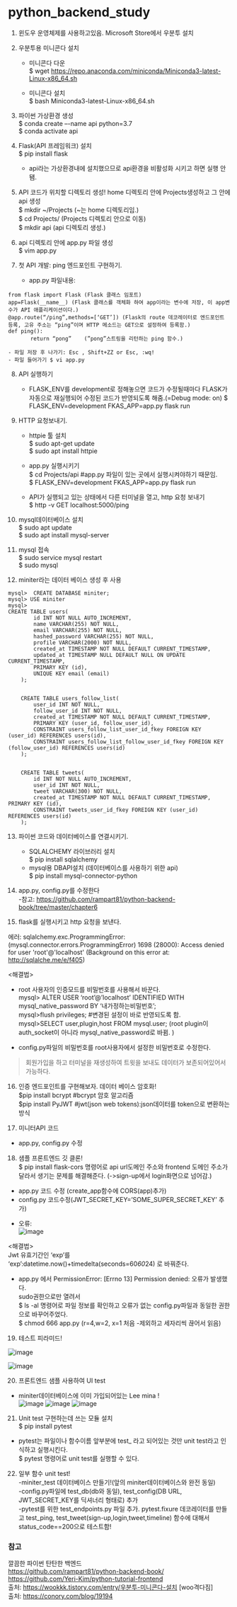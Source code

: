 # python_backend_study

1. 윈도우 운영체제를 사용하고있음. Microsoft Store에서 우분투 설치 
2.	우분투용 미니콘다 설치  
      - 미니콘다 다운  
      $ wget https://repo.anaconda.com/miniconda/Miniconda3-latest-Linux-x86_64.sh  
   
      - 미니콘다 설치  
      $ bash Miniconda3-latest-Linux-x86_64.sh  

3.	파이썬 가상환경 생성  
$ conda create –-name api python=3.7  
$ conda activate api  

4.	Flask(API 프레임워크) 설치  
$ pip install flask    
     - api라는 가상환경내에 설치했으므로 api환경을 비활성화 시키고 하면 실행 안됌.  
 
5.	API 코드가 위치할 디렉토리 생성! home 디렉토리 안에 Projects생성하고 그 안에 api 생성  
$ mkdir ~/Projects (~는 home 디렉토리임.)  
$ cd Projects/ (Projects 디렉토리 안으로 이동)  
$ mkdir api (api 디렉토리 생성.)  

6.	api 디렉토리 안에 app.py 파일 생성  
$ vim app.py  

7.	첫 API 개발: ping 엔드포인트 구현하기.  

    - app.py 파일내용:    
``` 
from flask import Flask (Flask 클래스 임포트)  
app=Flask(__name__) (Flask 클래스를 객체화 하여 app이라는 변수에 저장, 이 app변수가 API 애플리케이션이다.)  
@app.route(“/ping”,methods=[‘GET’]) (Flask의 route 데코레이터로 엔드포인트 등록, 고유 주소는 “ping”이며 HTTP 메소드는 GET으로 설정하여 등록함.)  
def ping():
	   return “pong”	(”pong”스트링을 리턴하는 ping 함수.)  
```  

    - 파일 저장 후 나가기: Esc , Shift+ZZ or Esc, :wq!   
    - 파일 들어가기 $ vi app.py  

8.	API 실행하기  
    - FLASK_ENV를 development로 정해놓으면 코드가 수정될때마다 FLASK가 자동으로 재실행되어 수정된 코드가 반영되도록 해줌.(=Debug mode: on)
$ FLASK_ENV=development FKAS_APP=app.py flask run  

9.	HTTP 요청보내기.  
    - httpie 툴 설치  
$ sudo apt-get update  
$ sudo apt install httpie  

    - app.py 실행시키기  
$ cd Projects/api #app.py 파일이 있는 곳에서 실행시켜야하기 때문임.  
$ FLASK_ENV=development FKAS_APP=app.py flask run  
 
	
    - API가 실행되고 있는 상태에서 다른 터미널을 열고, http 요청 보내기  
$ http -v GET localhost:5000/ping  

10.	mysql데이터베이스 설치  
$ sudo apt update  
$ sudo apt install mysql-server  

11.	mysql 접속  
$ sudo service mysql restart  
$ sudo mysql  

12.	miniter라는 데이터 베이스 생성 후 사용  
```
mysql> 	CREATE DATABASE miniter;
mysql> USE miniter
mysql> 
CREATE TABLE users(
	    id INT NOT NULL AUTO_INCREMENT,
	    name VARCHAR(255) NOT NULL,
	    email VARCHAR(255) NOT NULL,
	    hashed_password VARCHAR(255) NOT NULL,
	    profile VARCHAR(2000) NOT NULL,
	    created_at TIMESTAMP NOT NULL DEFAULT CURRENT_TIMESTAMP, 
	    updated_at TIMESTAMP NULL DEFAULT NULL ON UPDATE CURRENT_TIMESTAMP, 
	    PRIMARY KEY (id), 
	    UNIQUE KEY email (email)
	);
	

	CREATE TABLE users_follow_list(
	    user_id INT NOT NULL,
	    follow_user_id INT NOT NULL,
	    created_at TIMESTAMP NOT NULL DEFAULT CURRENT_TIMESTAMP, 
	    PRIMARY KEY (user_id, follow_user_id),
	    CONSTRAINT users_follow_list_user_id_fkey FOREIGN KEY (user_id) REFERENCES users(id), 
	    CONSTRAINT users_follow_list_follow_user_id_fkey FOREIGN KEY (follow_user_id) REFERENCES users(id)
	);
	

	CREATE TABLE tweets(
	    id INT NOT NULL AUTO_INCREMENT,
	    user_id INT NOT NULL,
	    tweet VARCHAR(300) NOT NULL,
	    created_at TIMESTAMP NOT NULL DEFAULT CURRENT_TIMESTAMP, PRIMARY KEY (id),
	    CONSTRAINT tweets_user_id_fkey FOREIGN KEY (user_id) REFERENCES users(id)
	);
```

13.	파이썬 코드와 데이터베이스를 연결시키기.  
    - SQLALCHEMY 라이브러리 설치  
$ pip install sqlalchemy  
    - mysql용 DBAPI설치 (데이터베이스를 사용하기 위한 api)  
$ pip install mysql-connector-python  
 
14.	app.py, config.py를 수정한다  
-참고: https://github.com/rampart81/python-backend-book/tree/master/chapter6  

15.	flask를 실행시키고 http 요청을 보낸다.  

에러: sqlalchemy.exc.ProgrammingError: (mysql.connector.errors.ProgrammingError) 1698 (28000): Access denied for user 'root'@'localhost'
(Background on this error at: http://sqlalche.me/e/f405)  

<해결법>  
+	root 사용자의 인증모드를 비밀번호를 사용해서 바꾼다.  
    mysql> ALTER USER ‘root’@’localhost’ IDENTIFIED WITH mysql_native_password BY ‘내가정하는비밀번호’;  
    mysql>flush privileges; #변경된 설정이 바로 반영되도록 함.  
    mysql>SELECT user,plugin,host FROM mysql.user; (root plugin이 auth_socket이 아니라 mysql_native_password로 바뀜. )  
 

+ config.py파일의 비밀번호를 root사용자에서 설정한 비밀번호로 수정한다.     
>	회원가입을 하고 터미널을 재생성하여 트윗을 보내도 데이터가 보존되어있어서 가능하다.  
 

16.	인증 엔드포인트를 구현해보자. 데이터 베이스 암호화!  
$pip install bcrypt #bcrypt 암호 알고리즘  
$pip install PyJWT #jwt(json web tokens):json데이터를 token으로 변환하는 방식  

17.	미니터API 코드  
* app.py, config.py 수정  

18.	샘플 프론트엔드 깃 클론!  
$ pip install flask-cors 명령어로 api url도메인 주소와 frontend 도메인 주소가 달라서 생기는 문제를 해결해준다. (->sign-up에서 login화면으로 넘어감.)  

- app.py 코드 수정 (create_app함수에 CORS(app)추가)  
- config.py 코드수정(JWT_SECRET_KEY=’SOME_SUPER_SECRET_KEY’ 추가)  

* 오류:  
![image](https://user-images.githubusercontent.com/44723287/72344368-64e7ae00-3714-11ea-8b13-2a7bb85f3ef8.png)
 
<해결법>  
Jwt 유효기간인 ‘exp’를   
‘exp’:datetime.now()+timedelta(seconds=60*60*24) 로 바꿔준다.   

* app.py 에서 PermissionError: [Errno 13] Permission denied: 오류가 발생했다.  
sudo권한으로만 열려서  
$ ls -al 명령어로 파일 정보를 확인하고 오류가 없는 config.py파일과 동일한 권한으로 바꾸어주었다.   
$ chmod 666 app.py (r=4,w=2, x=1 처음 -제외하고 세자리씩 끊어서 읽음)  
	

19.	테스트 피라미드!

![image](https://user-images.githubusercontent.com/44723287/72343632-ab3c0d80-3712-11ea-8e36-c69e1082157c.png)

![image](https://user-images.githubusercontent.com/44723287/72343702-d9b9e880-3712-11ea-87ff-6d655039f749.png)


20.	프론트엔드 샘플 사용하여 UI test  
-	miniter데이터베이스에 이미 가입되어있는 Lee mina !  
![image](https://user-images.githubusercontent.com/44723287/72343781-04a43c80-3713-11ea-94c8-f586d86a1e0f.png)
![image](https://user-images.githubusercontent.com/44723287/72343793-0ec63b00-3713-11ea-9d11-14c67ef4aff9.png)
![image](https://user-images.githubusercontent.com/44723287/72343823-21d90b00-3713-11ea-826c-af87e2f0e04a.png)
 
  
21.	Unit test 구현하는데 쓰는 모듈 설치  
$ pip install pytest  
-	pytest는 파일이나 함수이름 앞부분에 test_ 라고 되어있는 것만 unit test라고 인식하고 실행시킨다.  
$ pytest 명령어로 unit test를 실행할 수 있다.  
  

22.	일부 함수 unit test!  
-miniter_test 데이터베이스 만들기!(앞의 miniter데이터베이스와 완전 동일)  
-config.py파일에 test_db(db와 동일), test_config(DB URL, JWT_SECRET_KEY를 딕셔너리 형태로) 추가  
-pytest를 위한 test_endpoints.py 파일 추가. pytest.fixure 데코레이터를 만들고 test_ping, test_tweet(sign-up,login,tweet,timeline) 함수에 대해서 status_code==200으로 테스트함!  

### 참고
깔끔한 파이썬 탄탄한 백엔드    
https://github.com/rampart81/python-backend-book/   
https://github.com/Yeri-Kim/python-tutorial-frontend   
출처: https://wookkk.tistory.com/entry/우분투-미니콘다-설치 [woo격다짐]  
출처: https://conory.com/blog/19194  


